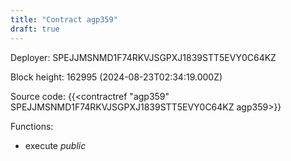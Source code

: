 ```yaml
---
title: "Contract agp359"
draft: true
---
```

Deployer: SPEJJMSNMD1F74RKVJSGPXJ1839STT5EVY0C64KZ


 



Block height: 162995 (2024-08-23T02:34:19.000Z)

Source code: {{<contractref "agp359" SPEJJMSNMD1F74RKVJSGPXJ1839STT5EVY0C64KZ agp359>}}

Functions:

* execute _public_
